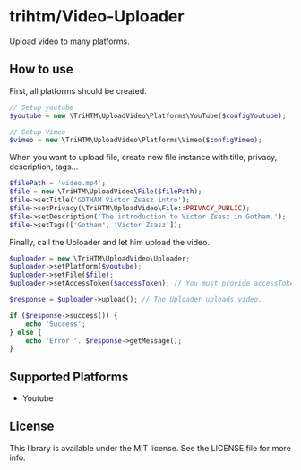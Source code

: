 # trihtm/Video-Uploader

Upload video to many platforms.

## How to use

First, all platforms should be created.

```php
// Setup youtube
$youtube = new \TriHTM\UploadVideo\Platforms\YouTube($configYoutube);

// Setup Vimeo
$vimeo = new \TriHTM\UploadVideo\Platforms\Vimeo($configVimeo);
```

When you want to upload file, create new file instance with title, privacy, description, tags...

```php
$filePath = 'video.mp4';
$file = new \TriHTM\UploadVideo\File($filePath);
$file->setTitle('GOTHAM Victor Zsasz intro');
$file->setPrivacy(\TriHTM\UploadVideo\File::PRIVACY_PUBLIC);
$file->setDescription('The introduction to Victor Zsasz in Gotham.');
$file->setTags(['Gotham', 'Victor Zsasz']);
```

Finally, call the Uploader and let him upload the video.

```php
$uploader = new \TriHTM\UploadVideo\Uploader;
$uploader->setPlatform($youtube);
$uploader->setFile($file);
$uploader->setAccessToken($accessToken); // You must provide accessToken for the Uploader.

$response = $uploader->upload(); // The Uploader uploads video.

if ($response->success()) {
    echo 'Success';
} else {
    echo 'Error '. $response->getMessage();
}
```

## Supported Platforms

* Youtube

## License

This library is available under the MIT license. See the LICENSE file for more info.